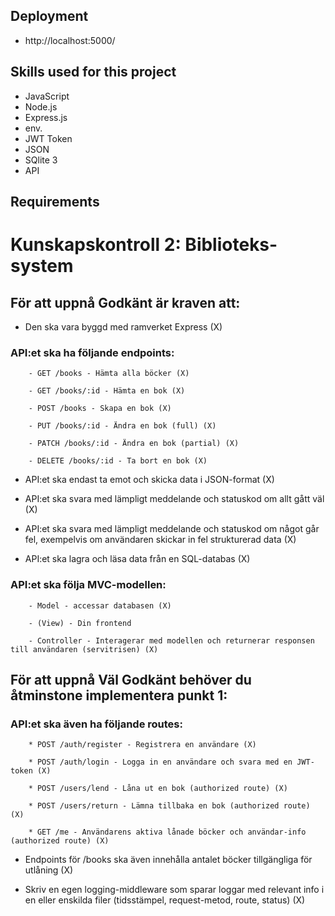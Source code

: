 ## Deployment
* http://localhost:5000/

## Skills used for this project
* JavaScript
* Node.js
* Express.js
* env. 
* JWT Token 
* JSON
* SQlite 3
* API 

## Requirements

# Kunskapskontroll 2: Biblioteks-system

## För att uppnå Godkänt är kraven att:

- Den ska vara byggd med ramverket Express (X)

### API:et ska ha följande endpoints:
        - GET /books - Hämta alla böcker (X)

        - GET /books/:id - Hämta en bok (X)

        - POST /books - Skapa en bok (X)

        - PUT /books/:id - Ändra en bok (full) (X)

        - PATCH /books/:id - Ändra en bok (partial) (X)

        - DELETE /books/:id - Ta bort en bok (X)

- API:et ska endast ta emot och skicka data i JSON-format (X)

- API:et ska svara med lämpligt meddelande och statuskod om allt gått väl (X)

- API:et ska svara med lämpligt meddelande och statuskod om något går fel, exempelvis om användaren skickar in fel strukturerad data (X)

- API:et ska lagra och läsa data från en SQL-databas (X)

### API:et ska följa MVC-modellen:
        - Model - accessar databasen (X)

        - (View) - Din frontend

        - Controller - Interagerar med modellen och returnerar responsen till användaren (servitrisen) (X)

## För att uppnå Väl Godkänt behöver du åtminstone implementera punkt 1:

### API:et ska även ha följande routes:
        * POST /auth/register - Registrera en användare (X)

        * POST /auth/login - Logga in en användare och svara med en JWT-token (X)

        * POST /users/lend - Låna ut en bok (authorized route) (X)

        * POST /users/return - Lämna tillbaka en bok (authorized route) (X)

        * GET /me - Användarens aktiva lånade böcker och användar-info (authorized route) (X)

* Endpoints för /books ska även innehålla antalet böcker tillgängliga för utlåning (X)

* Skriv en egen logging-middleware som sparar loggar med relevant info i en eller enskilda filer (tidsstämpel, request-metod, route, status) (X)
